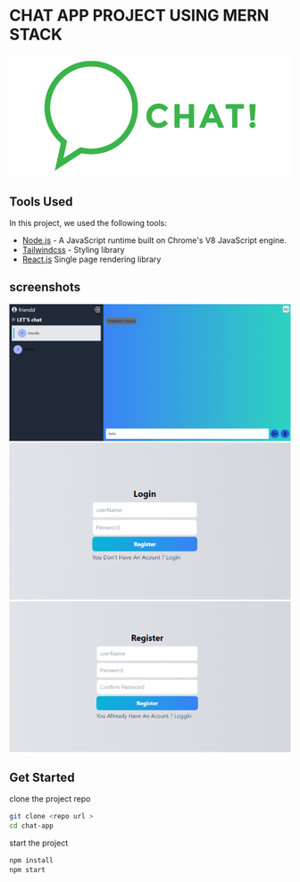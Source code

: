 # CHAT APP PROJECT USING MERN STACK
![logo](https://github.com/aymen-000/chat-app-/blob/master/images/logo.jpg)
## Tools Used
In this project, we used the following tools:

- [Node.js](https://nodejs.org/en) - A JavaScript runtime built on Chrome's V8 JavaScript engine.
- [Tailwindcss](https://tailwindcss.com/) - Styling library 
- [React.js](https://fr.legacy.reactjs.org/) Single page rendering library 

## screenshots 
![Example Image](https://github.com/aymen-000/chat-app-/blob/master/images/Capture.PNG)
![Example Image](https://github.com/aymen-000/chat-app-/blob/master/images/Capture1.PNG)
![Example Image](https://github.com/aymen-000/chat-app-/blob/master/images/Capture2.PNG)

## Get Started 
clone the project repo 
```bash
git clone <repo url >
cd chat-app 
```
start the project 
```bash
npm install
npm start
```
